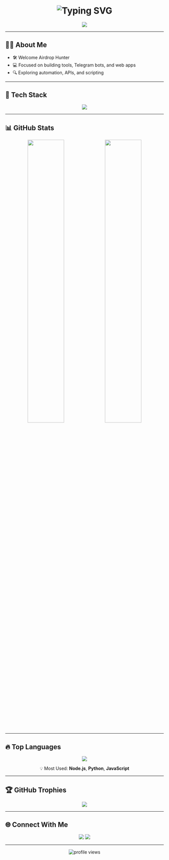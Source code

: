 <!-- Profil README -->
<h1 align="center">
  <img src="https://readme-typing-svg.herokuapp.com?font=Fira+Code&duration=2500&pause=1000&color=F75C7E&center=true&vCenter=true&width=435&lines=Hi+I'm+Deasaputra12;Welcome+Airdrop+Hunter+%F0%9F%94%91;Node.js+%7C+Python+%7C+JavaScript+Lover" alt="Typing SVG" />
</h1>

<p align="center">
  <img src="https://capsule-render.vercel.app/api?type=waving&color=0:1F1F1F,100:101010&height=120&section=header&text=++++++++Welcome+to+my+GitHub!&fontColor=FFFFFF&fontSize=30&fontAlign=40&fontAlignY=35" />
</p>

---

## 👨‍💻 About Me

- 🛠️ Welcome Airdrop Hunter
- 💻 Focused on building tools, Telegram bots, and web apps
- 🔍 Exploring automation, APIs, and scripting

---

## 🚀 Tech Stack

<p align="center">
  <img src="https://skillicons.dev/icons?i=nodejs,python,javascript,html,css,linux,bash,github&theme=dark" />
</p>

---

## 📊 GitHub Stats

<p align="center">
  <img src="https://github-readme-stats.vercel.app/api?username=siyoell12&show_icons=true&theme=tokyonight&hide_border=true" width="48%" />
  <img src="https://github-readme-streak-stats.herokuapp.com?user=siyoell12&theme=tokyonight&hide_border=true" width="48%" />
</p>

---

## 🔥 Top Languages

<p align="center">
  <img src="https://github-readme-stats.vercel.app/api/top-langs/?username=siyoell12&layout=compact&theme=tokyonight&hide_border=true&langs_count=6&hide=css,scss" />
</p>

<p align="center">
  💡 Most Used: <strong>Node.js</strong>, <strong>Python</strong>, <strong>JavaScript</strong>
</p>

---

## 🏆 GitHub Trophies

<p align="center">
  <img src="https://github-profile-trophy.vercel.app/?username=siyoell12&theme=monokai&no-bg=true&no-frame=true" />
</p>

---

## 🌐 Connect With Me

<p align="center">
  <a href="https://t.me/independendropers"><img src="https://img.shields.io/badge/Telegram-2CA5E0?style=for-the-badge&logo=telegram&logoColor=white" /></a>
  <a href="https://x.com/Deasaputra_12"><img src="https://img.shields.io/badge/X-Deasaputra_12-black?style=for-the-badge&logo=twitter&logoColor=white" /></a>
</p>

---

<p align="center">
  <img src="https://komarev.com/ghpvc/?username=siyoell12&label=Profile+views&color=ff69b4&style=flat-square" alt="profile views" />
</p>
